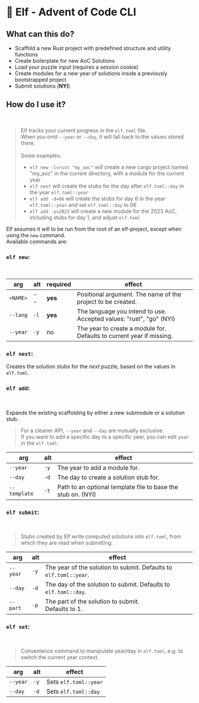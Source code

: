 # 🧝 Elf - Advent of Code CLI

## What can this do?
- Scaffold a new Rust project with predefined structure and utility functions
- Create boilerplate for new AoC Solutions
- Load your puzzle input (requires a session cookie)
- Create modules for a new year of solutions inside a previously bootstrapped project
- Submit solutions (**NYI**)

## How do I use it?
<br>

> Elf tracks your current progress in the `elf.toml` file.<br>
> When you omit `--year` or `--day`, it will fall back to the values stored there.<br><br>
> Some examples:
> - `elf new -l=rust "my_aoc"` will create a new cargo project named "my_aoc" in the current directory, with a module for the current year
> - `elf next` will create the stubs for the day after `elf.toml::day` in the year `elf.toml::year`
> - `elf add -d=06` will create the stubs for day 6 in the year `elf.toml::year` and set `elf.toml::day` to 06
> - `elf add -y=2023` will create a new module for the 2023 AoC, including stubs for day 1, and adjust `elf.toml`

Elf assumes it will to be run from the root of an elf-project, except when using the `new` command.<br>
Available commands are:

### `elf new`:
<br>

| arg      | alt  | required  | effect                                                                     |
|----------|------|-----------|----------------------------------------------------------------------------|
| `<NAME>` | --   | **yes**   | Positional argument. The name of the project to be created.                |
| `--lang` | `-l` | **yes**   | The language you intend to use. Accepted values: "rust", "go" (NYI)        |
| `--year` | `-y` | no        | The year to create a module for. <br> Defaults to current year if missing. |


### `elf next`:

Creates the solution stubs for the *next* puzzle, based on the values in `elf.toml`.


### `elf add`:
<br>

Expands the existing scaffolding by either a new submodule or a solution stub.

> For a cleaner API, `--year` and `--day` are mutually exclusive.<br>
> If you want to add a specific day to a specific year, you can edit `year` in the `elf.toml`.


| arg          | alt  | effect                                                       |
|--------------|------|--------------------------------------------------------------|
| `--year`     | `-y` | The year to add a module for.                                |
| `--day`      | `-d` | The day to create a solution stub for.                       |
| `--template` | `-t` | Path to an optional template file to base the stub on. (NYI) |


### `elf submit`:
<br> 

> Stubs created by Elf write computed solutions into `elf.toml`, from which they are read when submitting. <br>

| arg      | alt  | effect                                                            |
|----------|------|-------------------------------------------------------------------|
| `--year` | `-y` | The year of the solution to submit. Defaults to `elf.toml::year`. |
| `--day`  | `-d` | The day of the solution to submit. Defaults to `elf.toml::day`.   |
| `--part` | `-p` | The part of the solution to submit. <br> Defaults to 1.           |

### `elf set`:
<br>

> Convenience command to manipulate year/day in `elf.toml`, e.g. to switch the current year context. 

| arg      | alt  | effect                |
|----------|------|-----------------------|
| `--year` | `-y` | Sets `elf.toml::year` |
| `--day`  | `-d` | Sets `elf.toml::day`  |
